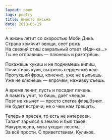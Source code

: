 ```yaml
---
layout: poem
tags: poetry
title: Вместо письма
date: 2013-05-19
---
```


А жизнь летит со скоростью Моби Дика.<br>
Страна хомячит овощи, сеет рожь.<br>
На свежий стиш сакральный ответ «Иди-ка...»<br>
Ты не отправишь — плюнешь и разотрёшь.<br>

Покажешь кукиш и не поднимешь кипиш,<br>
Почистишь куки, вытрешь сердечный кэш.<br>
Протухший фрэш, конечно, уже не выпьешь.<br>
Уже не клюнешь — впрочем, наживку съешь.<br>

А время лечит, пусть и посадит печень.<br>
А память учит, то бишь, даёт «леща».<br>
Поэт не хнычет — просто слегка флэшбэчит.<br>
Не будет встречи, не о чем нам трещать.<br>

Теперь я пресен, то есть не интересен.<br>
Талант зарылся в землю и был таков.<br>
Накуролесив, муза уходит лесом...<br>
За всё прости. С приветствием, Куликов.
